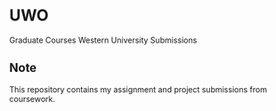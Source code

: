 # UWO
Graduate Courses Western University Submissions 

## Note
This repository contains my assignment and project submissions from coursework. 
